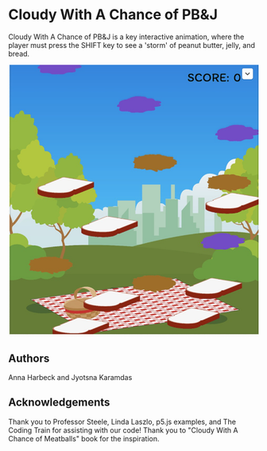 # Cloudy With A Chance of PB&J 

Cloudy With A Chance of PB&J is a key interactive animation, where the player must press the SHIFT key to see a 'storm' of peanut butter, jelly, and bread. 

![Screen Shot 2020-11-05 at 6.41.26 PM.png](https://github.com/JyotsnaKaramdas/PB-J-Interactive-Project/blob/main/images/Screen%20Shot%202020-11-02%20at%2010.41.52%20PM.png?raw=true) 


## Authors

Anna Harbeck and Jyotsna Karamdas

## Acknowledgements

Thank you to Professor Steele, Linda Laszlo, p5.js examples, and The Coding Train for assisting with our code! Thank you to "Cloudy With A Chance of Meatballs" book for the inspiration.


